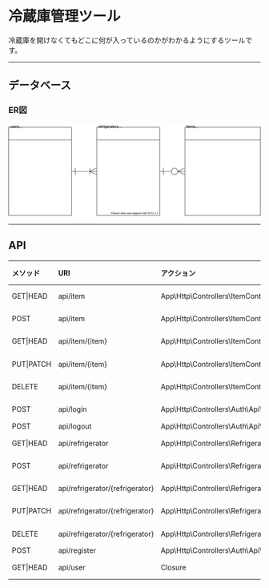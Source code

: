 # 冷蔵庫管理ツール
冷蔵庫を開けなくてもどこに何が入っているのかがわかるようにするツールです。

---

## データベース
### ER図
![Entity Relationship Diagram](./entity_relationship_diagram.drawio.svg)

---

## API
|メソッド|URI|アクション|備考|
|:--|:--|:--|:--|
| GET\|HEAD  | api/item                        | App\Http\Controllers\ItemController@index                  |認証|
| POST      | api/item                        | App\Http\Controllers\ItemController@store                  |認証|
| GET\|HEAD  | api/item/{item}                 | App\Http\Controllers\ItemController@show                   |認証|
| PUT\|PATCH | api/item/{item}                 | App\Http\Controllers\ItemController@update                 |認証|
| DELETE    | api/item/{item}                 | App\Http\Controllers\ItemController@destroy                |認証|
| POST      | api/login                       | App\Http\Controllers\Auth\Api\LoginController@login        |認証|
| POST      | api/logout                      | App\Http\Controllers\Auth\Api\LoginController@logout       ||
| GET\|HEAD  | api/refrigerator                | App\Http\Controllers\RefrigeratorController@index          |認証|
| POST      | api/refrigerator                | App\Http\Controllers\RefrigeratorController@store          |認証|
| GET\|HEAD  | api/refrigerator/{refrigerator} | App\Http\Controllers\RefrigeratorController@show           |認証|
| PUT\|PATCH | api/refrigerator/{refrigerator} | App\Http\Controllers\RefrigeratorController@update         |認証|
| DELETE    | api/refrigerator/{refrigerator} | App\Http\Controllers\RefrigeratorController@destroy        |認証|
| POST      | api/register                    | App\Http\Controllers\Auth\Api\RegisterController@register  ||
| GET\|HEAD  | api/user                        | Closure                                                    |認証|